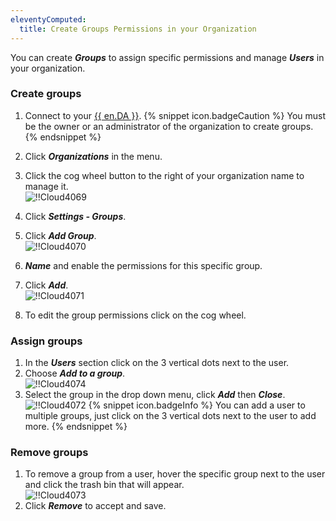 ```yaml
---
eleventyComputed:
  title: Create Groups Permissions in your Organization
---
```

You can create ***Groups*** to assign specific permissions and manage ***Users*** in your organization.  

### Create groups 

1. Connect to your [{{ en.DA }}](https://portal.devolutions.com/). 
{% snippet icon.badgeCaution %} 
You must be the owner or an administrator of the organization to create groups. 
{% endsnippet %}
 
2. Click ***Organizations*** in the menu. 
1. Click the cog wheel button to the right of your organization name to manage it.  
![!!Cloud4069](https://webdevolutions.azureedge.net/docs/en/cloud/Cloud4069.png) 
1. Click ***Settings - Groups***. 
1. Click ***Add Group***.  
![!!Cloud4070](https://webdevolutions.azureedge.net/docs/en/cloud/Cloud4070.png) 
1. ***Name*** and enable the permissions for this specific group. 
1. Click ***Add***.  
![!!Cloud4071](https://webdevolutions.azureedge.net/docs/en/cloud/Cloud4071.png) 
1. To edit the group permissions click on the cog wheel.  

### Assign groups 

1. In the ***Users*** section click on the 3 vertical dots next to the user. 
1. Choose ***Add to a group***.  
![!!Cloud4074](https://webdevolutions.azureedge.net/docs/en/cloud/Cloud4074.png) 
1. Select the group in the drop down menu, click ***Add*** then ***Close***.  
![!!Cloud4072](https://webdevolutions.azureedge.net/docs/en/cloud/Cloud4072.png) 
{% snippet icon.badgeInfo %} 
You can add a user to multiple groups, just click on the 3 vertical dots next to the user to add more. 
{% endsnippet %}  
 
### Remove groups 

1. To remove a group from a user, hover the specific group next to the user and click the trash bin that will appear.  
![!!Cloud4073](https://webdevolutions.azureedge.net/docs/en/cloud/Cloud4073.png) 
1. Click ***Remove*** to accept and save. 

